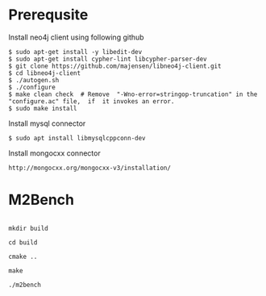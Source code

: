 # Prerequsite

Install neo4j client using following github
```
$ sudo apt-get install -y libedit-dev
$ sudo apt-get install cypher-lint libcypher-parser-dev
$ git clone https://github.com/majensen/libneo4j-client.git
$ cd libneo4j-client
$ ./autogen.sh
$ ./configure  
$ make clean check  # Remove  "-Wno-error=stringop-truncation" in the "configure.ac" file,  if  it invokes an error. 
$ sudo make install
```



Install mysql connector
```
$ sudo apt install libmysqlcppconn-dev
```

Install mongocxx connector

```
http://mongocxx.org/mongocxx-v3/installation/
```



# M2Bench

```

mkdir build

cd build

cmake ..

make

./m2bench

```



